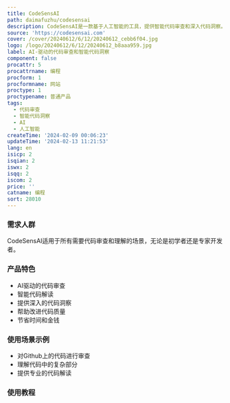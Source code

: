 ```yaml
---
title: CodeSensAI
path: daimafuzhu/codesensai
description: CodeSensAI是一款基于人工智能的工具，提供智能代码审查和深入代码洞察。通过我们先进的AI能力，提升您的编码体验。
source: 'https://codesensai.com'
cover: /cover/20240612/6/12/20240612_cebb6f04.jpg
logo: /logo/20240612/6/12/20240612_b8aaa959.jpg
label: AI-驱动的代码审查和智能代码洞察
component: false
procattr: 5
procattrname: 编程
procform: 1
procformname: 网站
proctype: 1
proctypename: 普通产品
tags:
  - 代码审查
  - 智能代码洞察
  - AI
  - 人工智能
createTime: '2024-02-09 00:06:23'
updateTime: '2024-02-13 11:21:53'
lang: en
isicp: 2
isqian: 2
iswx: 2
isqq: 2
iscom: 2
price: ''
catname: 编程
sort: 28010
---
```




### 需求人群
CodeSensAI适用于所有需要代码审查和理解的场景，无论是初学者还是专家开发者。

### 产品特色
- AI驱动的代码审查
- 智能代码解读
- 提供深入的代码洞察
- 帮助改进代码质量
- 节省时间和金钱

### 使用场景示例
- 对Github上的代码进行审查
- 理解代码中的复杂部分
- 提供专业的代码解读

### 使用教程


  
